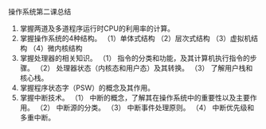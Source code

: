 操作系统第二课总结

1.	掌握两道及多道程序运行时CPU的利用率的计算。
2.	掌握操作系统的4种结构。
（1）单体式结构       （2）层次式结构
（3）虚拟机结构       （4）微内核结构
3.	掌握处理器的相关知识。
（1）	指令的分类和功能，及其计算机执行指令的步骤。
（2）	处理器状态（内核态和用户态）及其转换。
（3）	了解用户栈和核心栈。
4.	掌握程序状态字（PSW）的概念及其作用。
5.	掌握中断技术。
（1）	中断的概念，了解其在操作系统中的重要性以及主要作用。
（2）	中断源的分类。
（3）	中断事件处理原则。
（4）	中断优先级和多重中断。
